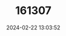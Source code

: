 ---
title: "161307"
category: "Chloroselas mazoensis"
draft: false
date: 2024-02-22 13:03:52
languages:
  Afrikaans: ["Persjuweeltjie"]
  English: ["Purple Gem"]
---
